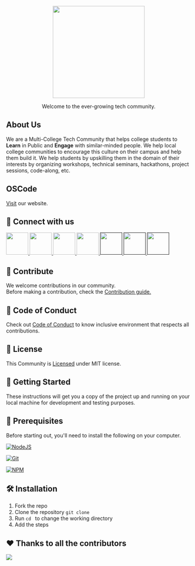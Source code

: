 <p align="center">
  <img src="![GitHub Banner](https://user-images.githubusercontent.com/77539004/226190752-5f1bfb10-7cb1-410f-bdb3-fd79be7dd406.png)" height="250">
</p>

<p align="center">Welcome to the ever-growing tech community.</p>

## About Us

We are a Multi-College Tech Community that helps college students to **Learn** in Public and **Engage** with similar-minded people. We help local college communities to encourage this culture on their campus and help them build it. We help students by upskilling them in the domain of their interests by organizing workshops, technical seminars, hackathons, project sessions, code-along, etc.

## OSCode

<a href="https://oscode-community.github.io/OSCodeCommunitySite/">Visit</a> our website.

## 📱 Connect with us

<a href="https://discord.gg/P3xqtSU8zU">
  <img src="https://img.icons8.com/color/2x/discord--v2.png" height="60px"></img>
</a>
<a href="https://github.com/OSCode-Community">
  <img src="https://img.icons8.com/ios-glyphs/2x/github.png" height="60px"></img>
</a>
<a href="https://twitter.com/OSCodeCommunity">
  <img src="https://img.icons8.com/fluency/2x/twitter.png" height="60px"></img>
</a>
<a href="https://www.linkedin.com/company/oscode">
  <img src="https://img.icons8.com/fluency/2x/linkedin.png" height="60px"></img>
</a>
<a href=""><img src="https://img.icons8.com/color/2x/instagram-new.png" height="60px"></img>
</a>
<a href="">
  <img src="https://img.icons8.com/color/2x/telegram-app.png" height="60px"></img>
</a>
<a href="">
  <img src="https://img.icons8.com/color/2x/youtube.png" height="60px"></img>
</a>

## 💈 Contribute

We welcome contributions in our community.<br>
Before making a contribution, check the <a href="https://github.com/OSCode-Community/OSCodeCommunitySite/blob/master/CONTRIBUTING.md">Contribution guide.</a>

## 🧧 Code of Conduct

Check out <a href="https://github.com/OSCode-Community/OSCodeCommunitySite/blob/master/CODE_OF_CONDUCT.md">Code of Conduct</a> to know inclusive environment that respects all contributions.

## 📜 License

This Community is <a href="https://github.com/OSCode-Community/OSCodeCommunitySite/blob/master/LICENSE">Licensed</a> under MIT license.

## 🚀 Getting Started

These instructions will get you a copy of the project up and running on your local machine for development and testing purposes.

## 🧾 Prerequisites

Before starting out, you'll need to install the following on your computer.

[![NodeJS](https://img.shields.io/badge/node.js-6DA55F?style=for-the-badge&logo=node.js&logoColor=white)](https://nodejs.org/en/download/)

[![Git](https://img.shields.io/badge/git-%23F05033.svg?style=for-the-badge&logo=git&logoColor=white)](https://git-scm.com/downloads)

[![NPM](https://img.shields.io/badge/NPM-%23000000.svg?style=for-the-badge&logo=npm&logoColor=white)](https://www.npmjs.com/)

## 🛠️ Installation

1. Fork the repo
2. Clone the repository `git clone `
3. Run `cd ` to change the working directory
4. Add the steps

## ❤️ Thanks to all the contributors

<a href="https://github.com/OSCode-Community/OSCodeCommunitySite/graphs/contributors">
  <img src="https://contrib.rocks/image?repo=OSCode-Community/OSCodeCommunitySite" />
</a>
